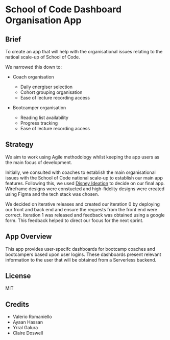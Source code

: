 # School of Code Dashboard Organisation App

## Brief

To create an app that will help with the organisational issues relating to the natioal scale-up of School of Code.

We narrowed this down to:

- Coach organisation

  - Daily energiser selection
  - Cohort grouping organisation
  - Ease of lecture recording access

- Bootcamper organisation
  - Reading list availability
  - Progress tracking
  - Ease of lecture recording access

## Strategy

We aim to work using Agile methodology whilst keeping the app users as the main focus of development.

Initially, we consulted with coaches to establish the main organisational issues with the School of Code national scale-up to establish our main app features. Following this, we used [Disney Ideation](https://www.designorate.com/disneys-creative-strategy/) to decide on our final app. Wireframe designs were constucted and high-fidelity designs were created using Figma and the tech stack was chosen.

We decided on iterative releases and created our iteration 0 by deploying our front and back end and ensure the requests from the front end were correct. Iteration 1 was released and feedback was obtained using a google form. This feedback helped to direct our focus for the next sprint.

## App Overview

This app provides user-specifc dashboards for bootcamp coaches and bootcampers based upon user logins. These dashboards present relevant information to the user that will be obtained from a Serverless backend.

## License
MIT

## Credits

- Valerio Romaniello
- Ayaan Hassan
- Yrral Galura
- Claire Doswell

